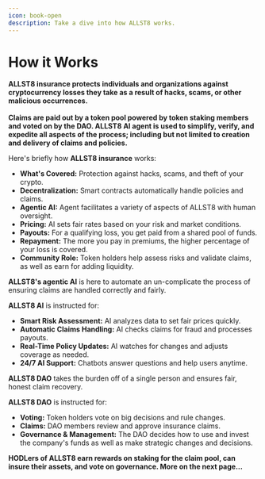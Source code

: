 ```yaml
---
icon: book-open
description: Take a dive into how ALLST8 works.
---
```


# How it Works

**ALLST8 insurance protects individuals and organizations against cryptocurrency losses they take as a result of hacks, scams, or other malicious occurrences.** \
\
**Claims are paid out by a token pool powered by token staking members and voted on by the DAO. ALLST8 AI agent is used to simplify, verify, and expedite all aspects of the process; including but not limited to creation and delivery of claims and policies.**

Here's briefly how **ALLST8 insurance** works:

* **What's Covered:** Protection against hacks, scams, and theft of your crypto.
* **Decentralization:** Smart contracts automatically handle policies and claims.
* **Agentic AI:** Agent facilitates a variety of aspects of ALLST8 with human oversight.
* **Pricing:** AI sets fair rates based on your risk and market conditions.
* **Payouts:** For a qualifying loss, you get paid from a shared pool of funds.
* **Repayment:** The more you pay in premiums, the higher percentage of your loss is covered.
* **Community Role:** Token holders help assess risks and validate claims, as well as earn for adding liquidity.

**ALLST8's agentic AI** is here to automate an un-complicate the process of ensuring claims are handled correctly and fairly.

**ALLST8 AI** is instructed for:

* **Smart Risk Assessment:** AI analyzes data to set fair prices quickly.
* **Automatic Claims Handling:** AI checks claims for fraud and processes payouts.
* **Real-Time Policy Updates:** AI watches for changes and adjusts coverage as needed.
* **24/7 AI Support:** Chatbots answer questions and help users anytime.

**ALLST8 DAO** takes the burden off of a single person and ensures fair, honest claim recovery.

**ALLST8 DAO** is instructed for:

* **Voting:** Token holders vote on big decisions and rule changes.
* **Claims:** DAO members review and approve insurance claims.
* **Governance & Management:** The DAO decides how to use and invest the company's funds as well as make strategic changes and decisions.

**HODLers of ALLST8 earn rewards on staking for the claim pool, can insure their assets, and vote on governance. More on the next page...**
